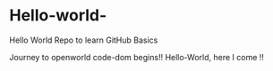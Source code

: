 # Hello-world-
Hello World Repo to learn GitHub Basics

Journey to openworld code-dom begins!! Hello-World, here I come !! 
